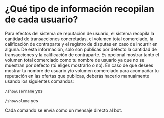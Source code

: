 # ¿Qué tipo de información recopilan de cada usuario?

Para efectos del sistema de reputación de usuario, el sistema recopila la cantidad de transacciones concretadas, el volumen total comerciado, la calificación de contraparte y el registro de disputas en caso de incurrir en alguna. De esta información, solo son públicas por defecto la cantidad de transacciones y la calificación de contraparte. Es opcional mostrar tanto el volumen total comerciado como tu nombre de usuario ya que no se muestran por defecto (tú eliges mostrarlo o no).
En caso de que desees mostrar tu nombre de usuario y/o volumen comerciado para acompañar tu reputación en las ofertas que publicas, deberás hacerlo manualmente usando los siguientes comandos:

`/showusername` yes

`/showvolume` yes

Cada comando se envía como un mensaje directo al bot.
